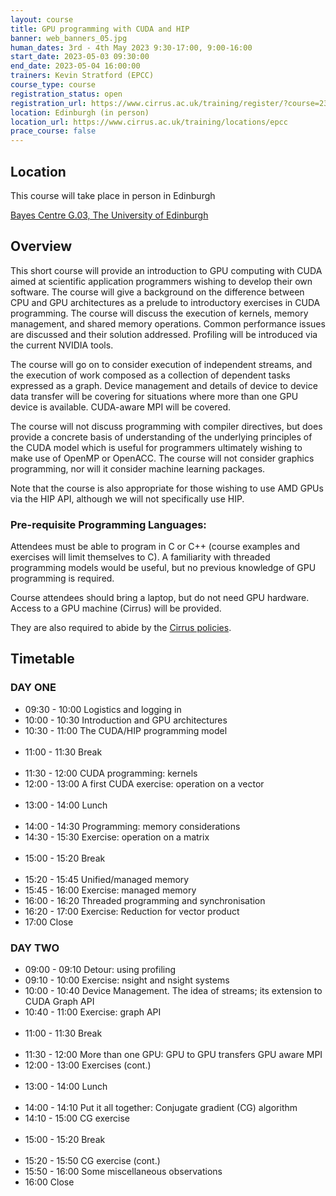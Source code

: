 ```yaml
---
layout: course
title: GPU programming with CUDA and HIP
banner: web_banners_05.jpg 
human_dates: 3rd - 4th May 2023 9:30-17:00, 9:00-16:00 
start_date: 2023-05-03 09:30:00
end_date: 2023-05-04 16:00:00
trainers: Kevin Stratford (EPCC)
course_type: course
registration_status: open
registration_url: https://www.cirrus.ac.uk/training/register/?course=230503-cirrus-gpu
location: Edinburgh (in person)
location_url: https://www.cirrus.ac.uk/training/locations/epcc
prace_course: false
---
```


## Location

This course will take place in person in Edinburgh

[Bayes Centre G.03, The University of Edinburgh]({{site.base_url}}/training/locations/epcc "Click for location details, map and directions")

## Overview

This short course will provide an introduction to GPU computing with CUDA aimed at scientific application programmers wishing to develop their own software. The course will give a background on the difference between CPU and GPU architectures as a prelude to introductory exercises in CUDA programming. The course will discuss the execution of kernels, memory management, and shared memory operations. Common performance issues are discussed and their solution addressed. Profiling will be introduced via the current NVIDIA tools.

The course will go on to consider execution of independent streams, and the execution of work composed as a collection of dependent tasks expressed as a graph. Device management and details of device to device data transfer will be covering for situations where more than one GPU device is available. CUDA-aware MPI will be covered.

The course will not discuss programming with compiler directives, but does provide a concrete basis of understanding of the underlying principles of the CUDA model which is useful for programmers ultimately wishing to make use of OpenMP or OpenACC. The course will not consider graphics programming, nor will it
consider machine learning packages.

Note that the course is also appropriate for those wishing to use AMD GPUs via the HIP API, although we will not specifically use HIP.

### Pre-requisite Programming Languages:

Attendees must be able to program in C or C++ (course examples and
exercises will limit themselves to C). A familiarity with threaded programming models would be useful, but no previous knowledge of GPU programming is required. 


Course attendees should bring a laptop, but do not need GPU hardware. Access to a GPU machine (Cirrus) will be provided.


They are also required to abide by the [Cirrus policies](../../../about/policies/tandc.html). 

## Timetable

### DAY  ONE

- 09:30 - 10:00  Logistics and logging in
- 10:00 - 10:30  Introduction and GPU architectures
- 10:30 - 11:00  The CUDA/HIP programming model<br><br>
- 11:00 - 11:30  Break<br><br>
- 11:30 - 12:00  CUDA programming: kernels
- 12:00 - 13:00  A first CUDA exercise: operation on a vector<br><br>
- 13:00 - 14:00  Lunch<br><br>
- 14:00 - 14:30  Programming: memory considerations
- 14:30 - 15:30  Exercise: operation on a matrix<br><br>
- 15:00 - 15:20  Break<br><br>
- 15:20 - 15:45  Unified/managed memory
- 15:45 - 16:00  Exercise: managed memory
- 16:00 - 16:20  Threaded programming and synchronisation
- 16:20 - 17:00  Exercise: Reduction for vector product
- 17:00          Close


### DAY  TWO


- 09:00 - 09:10  Detour: using profiling
- 09:10 - 10:00  Exercise: nsight and nsight systems
- 10:00 - 10:40  Device Management. The idea of streams; its extension to CUDA Graph API
- 10:40 - 11:00  Exercise: graph API<br><br>
- 11:00 - 11:30  Break<br><br>
- 11:30 - 12:00  More than one GPU: GPU to GPU transfers GPU aware MPI
- 12:00 - 13:00  Exercises (cont.)<br><br>
- 13:00 - 14:00  Lunch<br><br>
- 14:00 - 14:10  Put it all together: Conjugate gradient (CG) algorithm
- 14:10 - 15:00  CG exercise<br><br>
- 15:00 - 15:20  Break<br><br>
- 15:20 - 15:50  CG exercise (cont.)
- 15:50 - 16:00  Some miscellaneous observations
- 16:00          Close

<section id="service">





</section>


